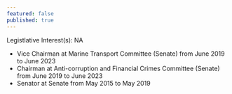 ```yaml
---
featured: false
published: true
---
```

Legistlative Interest(s): NA

* Vice Chairman at Marine Transport Committee (Senate) from June 2019 to June 2023
* Chairman at Anti-corruption and Financial Crimes Committee (Senate) from June 2019 to June 2023
* Senator at Senate from May 2015 to May 2019
